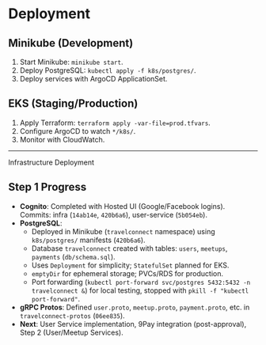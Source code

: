 # Deployment

## Minikube (Development)

1. Start Minikube: `minikube start`.
2. Deploy PostgreSQL: `kubectl apply -f k8s/postgres/`.
3. Deploy services with ArgoCD ApplicationSet.

## EKS (Staging/Production)

1. Apply Terraform: `terraform apply -var-file=prod.tfvars`.
2. Configure ArgoCD to watch `*/k8s/`.
3. Monitor with CloudWatch.

---

Infrastructure Deployment
 ## Step 1 Progress
 - **Cognito**: Completed with Hosted UI (Google/Facebook logins). Commits: infra (`14ab14e`, `420b6a6`), user-service (`5b054eb`).
 - **PostgreSQL**:
   - Deployed in Minikube (`travelconnect` namespace) using `k8s/postgres/` manifests (`420b6a6`).
   - Database `travelconnect` created with tables: `users`, `meetups`, `payments` (`db/schema.sql`).
   - Uses `Deployment` for simplicity; `StatefulSet` planned for EKS.
   - `emptyDir` for ephemeral storage; PVCs/RDS for production.
   - Port forwarding (`kubectl port-forward svc/postgres 5432:5432 -n travelconnect &`) for local testing, stopped with `pkill -f "kubectl port-forward"`.
 - **gRPC Protos**: Defined `user.proto`, `meetup.proto`, `payment.proto`, etc. in `travelconnect-protos` (`06ee835`).
 - **Next**: User Service implementation, 9Pay integration (post-approval), Step 2 (User/Meetup Services).

